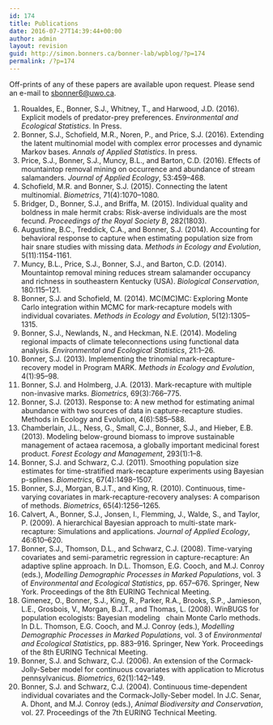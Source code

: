 ```yaml
---
id: 174
title: Publications
date: 2016-07-27T14:39:44+00:00
author: admin
layout: revision
guid: http://simon.bonners.ca/bonner-lab/wpblog/?p=174
permalink: /?p=174
---
```

Off-prints of any of these papers are available upon request. Please send an e-mail to [sbonner6@uwo.ca](mailto:sbonner6@uwo.ca "Simon Bonner").

  1. Roualdes, E., Bonner, S.J., Whitney, T., and Harwood, J.D. (2016). Explicit models of predator-prey preferences. _Environmental and Ecological Statistics_. In Press.
  2. Bonner, S.J., Schofield, M.R., Noren, P., and Price, S.J. (2016). Extending the latent multinomial model with complex error processes and dynamic Markov bases. _Annals of Applied Statistics_. In press.
  3. Price, S.J., Bonner, S.J., Muncy, B.L., and Barton, C.D. (2016). Effects of mountaintop removal mining on occurrence and abundance of stream salamanders. _Journal of Applied Ecology_, 53:459–468.
  4. Schofield, M.R. and Bonner, S.J. (2015). Connecting the latent multinomial. _Biometrics_, 71(4):1070–1080.
  5. Bridger, D., Bonner, S.J., and Briffa, M. (2015). Individual quality and boldness in male hermit crabs: Risk-averse individuals are the most fecund. _Proceedings of the Royal Society B_, 282(1803).
  6. Augustine, B.C., Treddick, C.A., and Bonner, S.J. (2014). Accounting for behavioral response to capture when estimating population size from hair snare studies with missing data. _Methods in Ecology and Evolution_, 5(11):1154-1161.
  7. Muncy, B.L., Price, S.J., Bonner, S.J., and Barton, C.D. (2014). Mountaintop removal mining reduces stream salamander occupancy and richness in southeastern Kentucky (USA). _Biological Conservation_, 180:115–121.
  8. Bonner, S.J. and Schofield, M. (2014). MC(MC)MC: Exploring Monte Carlo integration within MCMC for mark-recapture models with individual covariates. _Methods in Ecology and Evolution_, 5(12):1305–1315.
  9. Bonner, S.J., Newlands, N., and Heckman, N.E. (2014). Modeling regional impacts of climate teleconnections using functional data analysis. _Environmental and Ecological Statistics_, 21:1–26.
 10. Bonner, S.J. (2013). Implementing the trinomial mark-recapture-recovery model in Program MARK. _Methods in Ecology and Evolution_, 4(1):95–98.
 11. Bonner, S.J. and Holmberg, J.A. (2013). Mark-recapture with multiple non-invasive marks. _Biometrics_, 69(3):766–775.
 12. Bonner, S.J. (2013). Response to: A new method for estimating animal abundance with two sources of data in capture-recapture studies. Methods in Ecology and Evolution, 4(6):585–588.
 13. Chamberlain, J.L., Ness, G., Small, C.J., Bonner, S.J., and Hieber, E.B. (2013). Modeling below-ground biomass to improve sustainable management of actaea racemosa, a globally important medicinal forest product. _Forest Ecology and Management_, 293(1):1–8.
 14. Bonner, S.J. and Schwarz, C.J. (2011). Smoothing population size estimates for time-stratified mark-recapture experiments using Bayesian p-splines. _Biometrics_, 67(4):1498–1507.
 15. Bonner, S.J., Morgan, B.J.T., and King, R. (2010). Continuous, time-varying covariates in mark-recapture-recovery analyses: A comparison of methods. _Biometrics_, 65(4):1256–1265.
 16. Calvert, A., Bonner, S.J., Jonsen, I., Flemming, J., Walde, S., and Taylor, P. (2009). A hierarchical Bayesian approach to multi-state mark-recapture: Simulations and applications. _Journal of Applied Ecology_, 46:610–620.
 17. Bonner, S.J., Thomson, D.L., and Schwarz, C.J. (2008). Time-varying covariates and semi-parametric regression in capture-recapture: An adaptive spline approach. In D.L. Thomson, E.G. Cooch, and M.J. Conroy (eds.), _Modelling Demographic Processes in Marked Populations_, vol. 3 of _Environmental and Ecological Statistics_, pp. 657–676. Springer, New York. Proceedings of the 8th EURING Technical Meeting.
 18. Gimenez, O., Bonner, S.J., King, R., Parker, R.A., Brooks, S.P., Jamieson, L.E., Grosbois, V., Morgan, B.J.T., and Thomas, L. (2008). WinBUGS for population ecologists: Bayesian modeling   chain Monte Carlo methods. In D.L. Thomson, E.G. Cooch, and M.J. Conroy (eds.), _Modelling Demographic Processes in Marked Populations_, vol. 3 of _Environmental and Ecological Statistics_, pp. 883–916. Springer, New York. Proceedings of the 8th EURING Technical Meeting.
 19. Bonner, S.J. and Schwarz, C.J. (2006). An extension of the Cormack-Jolly-Seber model for continuous covariates with application to Microtus pennsylvanicus. _Biometrics_, 62(1):142–149.
 20. Bonner, S.J. and Schwarz, C.J. (2004). Continuous time-dependent individual covariates and the Cormack-Jolly-Seber model. In J.C. Senar, A. Dhont, and M.J. Conroy (eds.), _Animal Biodiversity and Conservation_, vol. 27. Proceedings of the 7th EURING Technical Meeting.